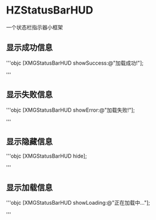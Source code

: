 # HZStatusBarHUD
一个状态栏指示器小框架
## 显示成功信息
'''objc
[XMGStatusBarHUD showSuccess:@"加载成功!"];

'''
## 显示失败信息
'''objc
[XMGStatusBarHUD showError:@"加载失败!"];

'''
## 显示隐藏信息
'''objc
[XMGStatusBarHUD hide];

'''
## 显示加载信息
'''objc
[XMGStatusBarHUD showLoading:@"正在加载中..."];

'''